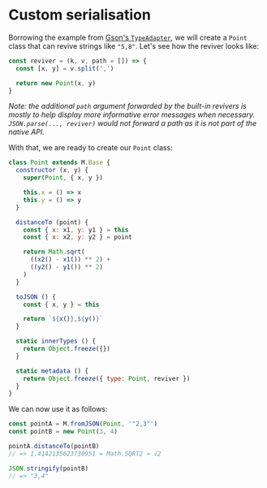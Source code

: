 # Custom serialisation

Borrowing the example from
[Gson's `TypeAdapter`](https://google.github.io/gson/apidocs/com/google/gson/TypeAdapter.html),
we will create a `Point` class that can revive strings like `"5,8"`. Let's see
how the reviver looks like:

```js
const reviver = (k, v, path = []) => {
  const [x, y] = v.split(',')

  return new Point(x, y)
}
```

_Note: the additional `path` argument forwarded by the built-in revivers is
mostly to help display more informative error messages when necessary.
`JSON.parse(..., reviver)` would not forward a path as it is not part of the
native API._

With that, we are ready to create our `Point` class:

```js
class Point extends M.Base {
  constructor (x, y) {
    super(Point, { x, y })

    this.x = () => x
    this.y = () => y
  }

  distanceTo (point) {
    const { x: x1, y: y1 } = this
    const { x: x2, y: y2 } = point

    return Math.sqrt(
      ((x2() - x1()) ** 2) +
      ((y2() - y1()) ** 2)
    )
  }

  toJSON () {
    const { x, y } = this

    return `${x()},${y()}`
  }

  static innerTypes () {
    return Object.freeze({})
  }

  static metadata () {
    return Object.freeze({ type: Point, reviver })
  }
}
```

We can now use it as follows:

```js
const pointA = M.fromJSON(Point, '"2,3"')
const pointB = new Point(3, 4)

pointA.distanceTo(pointB)
// => 1.4142135623730951 = Math.SQRT2 ≈ √2

JSON.stringify(pointB)
// => "3,4"
```

